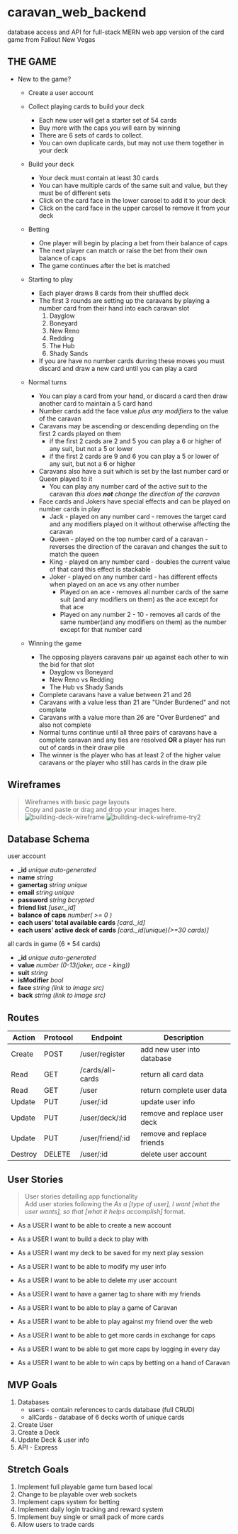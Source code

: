 # caravan_web_backend
database access and API for full-stack MERN web app version of the card game from Fallout New Vegas

## THE GAME
- New to the game?
    - Create a user account

    - Collect playing cards to build your deck
        - Each new user will get a starter set of 54 cards
        - Buy more with the caps you will earn by winning
        - There are 6 sets of cards to collect.
        - You can own duplicate cards, but may not use them together in your deck

    - Build your deck
        - Your deck must contain at least 30 cards
        - You can have multiple cards of the same suit and value, but they must be of different sets
        - Click on the card face in the lower carosel to add it to your deck
        - Click on the card face in the upper carosel to remove it from your deck

    - Betting
        - One player will begin by placing a bet from their balance of caps
        - The next player can match or raise the bet from their own balance of caps
        - The game continues after the bet is matched

    - Starting to play
        - Each player draws 8 cards from their shuffled deck
        - The first 3 rounds are setting up the caravans by playing a number card from their hand into each caravan slot
            1. Dayglow
            2. Boneyard
            3. New Reno
            4. Redding
            5. The Hub
            6. Shady Sands
        - If you are have no number cards durring these moves you must discard and draw a new card until you can play a card
    
    - Normal turns
        - You can play a card from your hand, or discard a card then draw another card to maintain a 5 card hand
        - Number cards add the face value *plus any modifiers* to the value of the caravan 
        - Caravans may be ascending or descending depending on the first 2 cards played on them
            - if the first 2 cards are 2 and 5 you can play a 6 or higher of any suit, but not a 5 or lower
            - if the first 2 cards are 9 and 6 you can play a 5 or lower of any suit, but not a 6 or higher
        - Caravans also have a suit which is set by the last number card or Queen played to it
            - You can play any number card of the active suit to the caravan *this does **not** change the direction of the caravan*
        - Face cards and Jokers have special effects and can be played on number cards in play
            - Jack - played on any number card - removes the target card and any modifiers played on it without otherwise affecting the caravan
            - Queen - played on the top number card of a caravan - reverses the direction of the caravan and changes the suit to match the queen
            - King - played on any number card - doubles the current value of that card this effect is stackable 
            - Joker - played on any number card - has different effects when played on an ace vs any other number
                - Played on an ace - removes all number cards of the same suit (and any modifiers on them) as the ace except for that ace
                - Played on any number 2 - 10 - removes all cards of the same number(and any modifiers on them) as the number except for that number card

    - Winning the game
        - The opposing players caravans pair up against each other to win the bid for that slot
            - Dayglow vs Boneyard
            - New Reno vs Redding
            - The Hub vs Shady Sands
        - Complete caravans have a value between 21 and 26
        - Caravans with a value less than 21 are "Under Burdened" and not complete
        - Caravans with a value more than 26 are "Over Burdened" and also not complete
        - Normal turns continue until all three pairs of caravans have a complete caravan and any ties are resolved **OR** a player has run out of cards in their draw pile
        - The winner is the player who has at least 2 of the higher value caravans or the player who still has cards in the draw pile

## Wireframes
> Wireframes with basic page layouts<br />
> Copy and paste or drag and drop your images here.
![building-deck-wireframe](https://user-images.githubusercontent.com/78385644/191106377-bcb55ed9-2351-46b3-bd05-3e61132306a9.png)
![building-deck-wireframe-try2](https://user-images.githubusercontent.com/78385644/191107568-98ec4b09-cef4-4c95-ad1c-c1aa98494146.png)

## Database Schema
user account
- **_id** *unique auto-generated*
- **name** *string*
- **gamertag** *string unique*
- **email** *string unique*
- **password** *string bcrypted*
- **friend list** *[user._id]*
- **balance of caps** *number( >= 0 )*
- **each users' total available cards** *[card._id]*
- **each users' active deck of cards** *[card._id(unique)(>=30 cards)]*

all cards in game (6 * 54 cards)
- **_id** *unique auto-generated*
- **value** *number (0-13(joker, ace - king))*
- **suit** *string*
- **isModifier** *bool*
- **face** *string (link to image src)*
- **back** *string (link to image src)*

## Routes
 | Action | Protocol | Endpoint | Description |
 |--------|----------|----------|-------------|
 | Create | POST | /user/register | add new user into database |
 | Read | GET | /cards/all-cards | return all card data |
 | Read | GET | /user | return complete user data |
 | Update | PUT | /user/:id | update user info |
 | Update | PUT | /user/deck/:id | remove and replace user deck |
 | Update | PUT | /user/friend/:id | remove and replace friends |
 | Destroy | DELETE | /user/:id | delete user account |


## User Stories
> User stories detailing app functionality<br />
> Add user stories following the _As a [type of user], I want [what the user wants], so that [what it helps accomplish]_ format.

  - As a USER I want to be able to create a new account
  - As a USER I want to build a deck to play with
  - As a USER I want my deck to be saved for my next play session
  - As a USER I want to be able to modify my user info
  - As a USER I want to be able to delete my user account
  - As a USER I want to have a gamer tag to share with my friends
  
  - As a USER I want to be able to play a game of Caravan
  - As a USER I want to be able to play against my friend over the web
  - As a USER I want to be able to get more cards in exchange for caps
  - As a USER I want to be able to get more caps by logging in every day
  - As a USER I want to be able to win caps by betting on a hand of Caravan

## MVP Goals
1. Databases
    - users - contain references to cards database (full CRUD)
    - allCards - database of 6 decks worth of unique cards
2. Create User
3. Create a Deck
4. Update Deck & user info
5. API - Express
 
## Stretch Goals
1. Implement full playable game turn based local
2. Change to be playable over web sockets
3. Implement caps system for betting
4. Implement daily login tracking and reward system
5. Implement buy single or small pack of more cards
6. Allow users to trade cards
